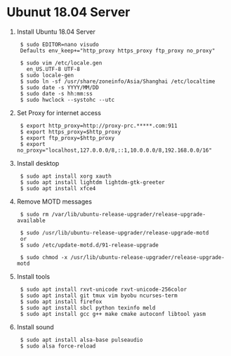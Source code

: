Ubunut 18.04 Server
===================

1. Install Ubuntu 18.04 Server

        $ sudo EDITOR=nano visudo
        Defaults env_keep+="http_proxy https_proxy ftp_proxy no_proxy"

        $ sudo vim /etc/locale.gen
          en_US.UTF-8 UTF-8
        $ sudo locale-gen
        $ sudo ln -sf /usr/share/zoneinfo/Asia/Shanghai /etc/localtime
        $ sudo date -s YYYY/MM/DD
        $ sudo date -s hh:mm:ss
        $ sudo hwclock --systohc --utc

2. Set Proxy for internet access

        $ export http_proxy=http://proxy-prc.*****.com:911
        $ export https_proxy=$http_proxy
        $ export ftp_proxy=$http_proxy
        $ export no_proxy="localhost,127.0.0.0/8,::1,10.0.0.0/8,192.168.0.0/16"

3. Install desktop

        $ sudo apt install xorg xauth
        $ sudo apt install lightdm lightdm-gtk-greeter
        $ sudo apt install xfce4

4. Remove MOTD messages

        $ sudo rm /var/lib/ubuntu-release-upgrader/release-upgrade-available

        $ sudo /usr/lib/ubuntu-release-upgrader/release-upgrade-motd
        or
        $ sudo /etc/update-motd.d/91-release-upgrade
        
        $ sudo chmod -x /usr/lib/ubuntu-release-upgrader/release-upgrade-motd

5. Install tools

        $ sudo apt install rxvt-unicode rxvt-unicode-256color
        $ sudo apt install git tmux vim byobu ncurses-term
        $ sudo apt install firefox
        $ sudo apt install sbcl python texinfo meld
        $ sudo apt install gcc g++ make cmake autoconf libtool yasm

6. Install sound

        $ sudo apt install alsa-base pulseaudio
        $ sudo alsa force-reload

